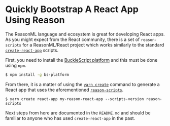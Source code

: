 # Quickly Bootstrap A React App Using Reason

The ReasonML language and ecosystem is great for developing React apps. As
you might expect from the React community, there is a set of `reason-scripts`
for a ReasonML/React project which works similarly to the standard
[`create-react-app`](https://github.com/facebook/create-react-app) scripts.

First, you need to install the [BuckleScript
platform](https://github.com/BuckleScript/bucklescript) and this must be
done using `npm`.

```bash
$ npm install -g bs-platform
```

From there, it is a matter of using the [`yarn
create`](https://yarnpkg.com/lang/en/docs/cli/create/) command to generate a
React app that uses the aforementioned
[`reason-scripts`](https://yarnpkg.com/lang/en/docs/cli/create/).

```
$ yarn create react-app my-reason-react-app --scripts-version reason-scripts
```

Next steps from here are documented in the `README.md` and should be
familiar to anyone who has used `create-react-app` in the past.
